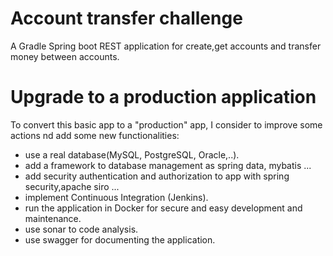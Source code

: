 Account transfer challenge
==========================

A Gradle Spring boot REST application for create,get accounts and transfer money between accounts.

Upgrade to a production application
===================================

To convert this basic app to a "production" app, I consider to improve some actions nd add some new functionalities:

- use a real database(MySQL, PostgreSQL, Oracle,..).
- add a framework to database management as spring data, mybatis ... 
- add security authentication and authorization to app with spring security,apache siro ...
- implement Continuous Integration (Jenkins).
- run the application in Docker for secure and easy development and maintenance.
- use sonar to code analysis.
- use swagger for documenting the application.
